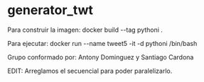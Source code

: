 # generator_twt

Para construir la imagen: docker build --tag pythoni .

Para ejecutar: docker run --name tweet5 -it -d pythoni /bin/bash

Grupo conformado por: Antony Dominguez y Santiago Cardona

EDIT: Arreglamos el secuencial para poder paralelizarlo.

